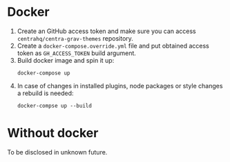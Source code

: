 # Docker

1. Create an GitHub access token and make sure you can access `centrahq/centra-grav-themes` repository.
1. Create a `docker-compose.override.yml` file and put obtained access token as `GH_ACCESS_TOKEN` build argument.
1. Build docker image and spin it up:
   ```shell
   docker-compose up
   ```
1. In case of changes in installed plugins, node packages or style changes a rebuild is needed:
   ```shell
   docker-compse up --build
   ```

# Without docker

To be disclosed in unknown future.
